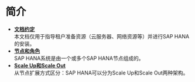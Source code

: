 # 简介<a name="saphana_02_0001"></a>

-   **[文档约定](文档约定.md)**  
本文档仅用于指导租户准备资源（云服务器、网络资源等）并进行SAP HANA的安装。
-   **[节点和角色](节点和角色.md)**  
SAP HANA系统是由一个或多个SAP HANA节点组成的。
-   **[Scale Up和Scale Out](Scale-Up和Scale-Out.md)**  
从节点扩展方式区分：SAP HANA可以分为Scale Up和Scale Out两种架构。


